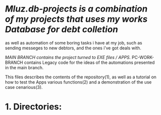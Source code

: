 # *Mluz.db-projects is a combination of my projects that uses my works Database for debt colletion*
as well as automation of some boring tasks i have at my job, such as sending messeges to new debtors, and the ones i've got deals with.

*MAIN BRANCH contains the project turned to EXE files / APPS.*
PC-WORK-BRANCH contains Legacy code for the ideas of the automations presented in the main branch.

This files describes the contents of the repository(1), as well as a tutorial on how to test the Apps various functions(2) and a demonstration of the use case cenarious(3).


# 1. Directories:

